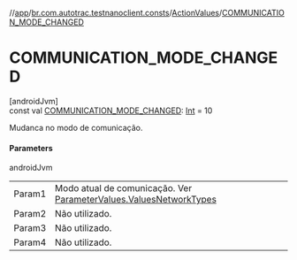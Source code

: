 //[app](../../../index.md)/[br.com.autotrac.testnanoclient.consts](../index.md)/[ActionValues](index.md)/[COMMUNICATION_MODE_CHANGED](-c-o-m-m-u-n-i-c-a-t-i-o-n_-m-o-d-e_-c-h-a-n-g-e-d.md)

# COMMUNICATION_MODE_CHANGED

[androidJvm]\
const val [COMMUNICATION_MODE_CHANGED](-c-o-m-m-u-n-i-c-a-t-i-o-n_-m-o-d-e_-c-h-a-n-g-e-d.md): [Int](https://kotlinlang.org/api/latest/jvm/stdlib/kotlin/-int/index.html) = 10

Mudanca no modo de comunicação.

#### Parameters

androidJvm

| | |
|---|---|
| Param1 | Modo atual de comunicação. Ver [ParameterValues.ValuesNetworkTypes](../-parameter-values/-values-network-types/index.md) |
| Param2 | Não utilizado. |
| Param3 | Não utilizado. |
| Param4 | Não utilizado. |
